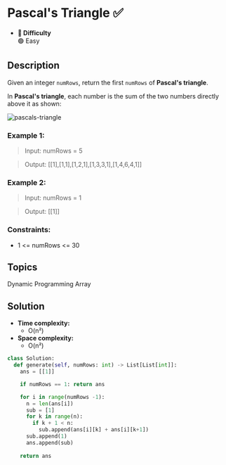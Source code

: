#  Pascal's Triangle ✅
- **📁 Difficulty**  
  🟢 Easy  

## Description

Given an integer `numRows`, return the first `numRows` of **Pascal's triangle**.

In **Pascal's triangle**, each number is the sum of the two numbers directly above it as shown:

![pascals-triangle](https://upload.wikimedia.org/wikipedia/commons/0/0d/PascalTriangleAnimated2.gif)
 

### Example 1:

> Input: numRows = 5

> Output: [[1],[1,1],[1,2,1],[1,3,3,1],[1,4,6,4,1]]

### Example 2:

> Input: numRows = 1

> Output: [[1]]
 

### Constraints:

- 1 <= numRows <= 30

## Topics
Dynamic Programming
Array

## Solution
- **Time complexity:** 
  - O(n²)
- **Space complexity:** 
  - O(n²)

```py
class Solution:
  def generate(self, numRows: int) -> List[List[int]]:
    ans = [[1]]

    if numRows == 1: return ans

    for i in range(numRows -1):
      n = len(ans[i])
      sub = [1]
      for k in range(n):
        if k + 1 < n:
          sub.append(ans[i][k] + ans[i][k+1])
      sub.append(1)
      ans.append(sub)
      
    return ans
```